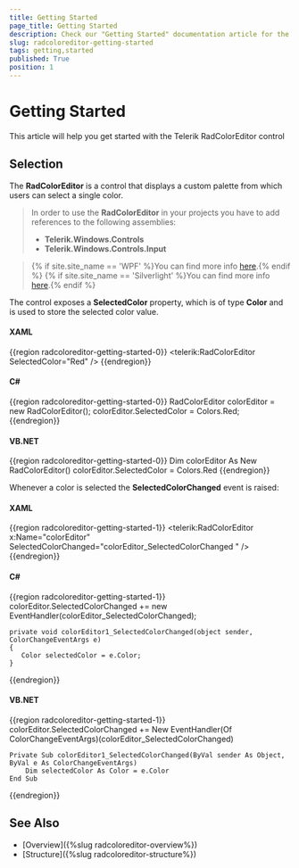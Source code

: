 ```yaml
---
title: Getting Started
page_title: Getting Started
description: Check our "Getting Started" documentation article for the RadColorEditor WPF control.
slug: radcoloreditor-getting-started
tags: getting,started
published: True
position: 1
---
```


# Getting Started

This article will help you get started with the Telerik RadColorEditor control

## Selection

The __RadColorEditor__ is a control that displays a custom palette from which users can select a single color.				

>In order to use the __RadColorEditor__ in your projects you have to add references to the following assemblies:
>	- __Telerik.Windows.Controls__ 
>	- __Telerik.Windows.Controls.Input__  

>{% if site.site_name == 'WPF' %}You can find more info [here](http://www.telerik.com/help/wpf/installation-installing-controls-dependencies-wpf.html).{% endif %}
>{% if site.site_name == 'Silverlight' %}You can find more info [here](http://www.telerik.com/help/silverlight/installation-installing-controls-dependencies.html).{% endif %}

The control exposes a __SelectedColor__ property, which is of type __Color__ and is used to store the selected color value.						

#### __XAML__
{{region radcoloreditor-getting-started-0}}
	<telerik:RadColorEditor SelectedColor="Red" />
{{endregion}}

#### __C#__
{{region radcoloreditor-getting-started-0}}
	RadColorEditor colorEditor = new RadColorEditor();
	colorEditor.SelectedColor = Colors.Red;
{{endregion}}

#### __VB.NET__
{{region radcoloreditor-getting-started-0}}
	Dim colorEditor As New RadColorEditor()
	colorEditor.SelectedColor = Colors.Red
{{endregion}}

Whenever a color is selected the __SelectedColorChanged__ event is raised:						

#### __XAML__
{{region radcoloreditor-getting-started-1}}
	<telerik:RadColorEditor x:Name="colorEditor" SelectedColorChanged="colorEditor_SelectedColorChanged " />
{{endregion}}

#### __C#__
{{region radcoloreditor-getting-started-1}}
	colorEditor.SelectedColorChanged += new EventHandler<ColorChangeEventArgs>(colorEditor_SelectedColorChanged);
	
	private void colorEditor1_SelectedColorChanged(object sender, ColorChangeEventArgs e)
	{
	   Color selectedColor = e.Color;
	}
{{endregion}}

#### __VB.NET__
{{region radcoloreditor-getting-started-1}}
	colorEditor.SelectedColorChanged += New EventHandler(Of ColorChangeEventArgs)(colorEditor_SelectedColorChanged)
	
	Private Sub colorEditor1_SelectedColorChanged(ByVal sender As Object, ByVal e As ColorChangeEventArgs)
		Dim selectedColor As Color = e.Color
	End Sub
{{endregion}}

## See Also
 * [Overview]({%slug radcoloreditor-overview%})
 * [Structure]({%slug radcoloreditor-structure%})